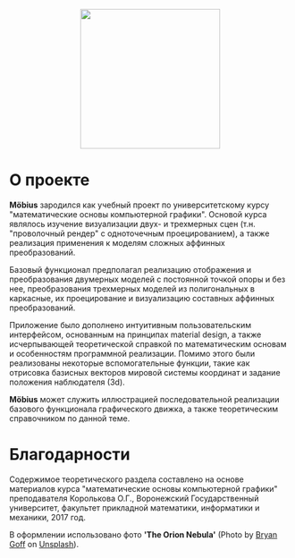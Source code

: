 <p align="center"><img width="250" src="https://raw.githubusercontent.com/cellardoor42/Moebius/master/src/assets/images/icon300x300.png"></p>

# О проекте

**Möbius** зародился как учебный проект по университетскому курсу "математические основы компьютерной графики". Основой курса являлось изучение визуализации двух- и трехмерных сцен (т.н. "проволочный рендер" с одноточечным проецированием), а также реализация применения к моделям сложных аффинных преобразований.

Базовый функционал предполагал реализацию отображения и преобразования двумерных моделей с постоянной точкой опоры и без нее, преобразования трехмерных моделей из полигональных в каркасные, их проецирование и визуализацию составных аффинных преобразований.

Приложение было дополнено интуитивным пользовательским интерфейсом, основанным на принципах material design, а также исчерпывающей теоретической справкой по математическим основам и особенностям программной реализации. Помимо этого были реализованы некоторые вспомогательные функции, такие как отрисовка базисных векторов мировой системы координат и задание положения наблюдателя (3d). 

**Möbius** может служить иллюстрацией последовательной реализации базового функционала графического движка, а также теоретическим справочником по данной теме.



# Благодарности

Содержимое теоретического раздела составлено на основе материалов курса "математические основы компьютерной графики" преподавателя Королькова О.Г., Воронежский Государственный университет, факультет прикладной математики, информатики и механики, 2017 год.

В оформлении использовано фото **'The Orion Nebula'** (Photo by [Bryan Goff](https://unsplash.com/photos/f7YQo-eYHdM?utm_source=unsplash&utm_medium=referral&utm_content=creditCopyText) on [Unsplash](https://unsplash.com/search/photos/space?utm_source=unsplash&utm_medium=referral&utm_content=creditCopyText)).